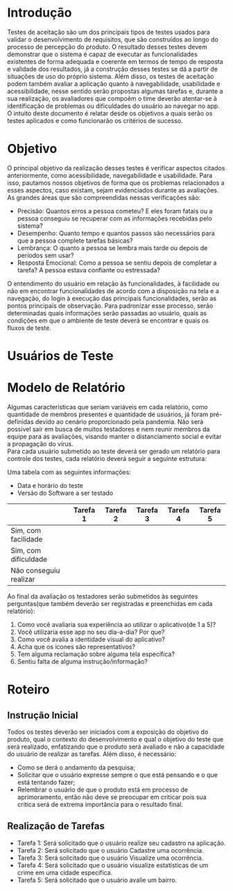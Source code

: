 # Introdução
Testes de aceitação são um dos principais tipos de testes usados para validar o desenvolvimento de requisitos, que são construídos ao longo do processo de percepção do produto. O resultado desses testes devem demonstrar que o sistema é capaz de executar as funcionalidades existentes de forma adequada e coerente em termos de tempo de resposta e validade dos resultados, já a construção desses testes se dá a partir de situações de uso do próprio sistema. Além disso, os testes de aceitação podem  também avaliar a aplicação quanto à navegabilidade, usabilidade e acessibilidade, nesse sentido serão propostas algumas tarefas e, durante a sua realização, os avaliadores que compoẽm o time deverão atentar-se à identificação de problemas ou dificuldades do usuário ao navegar no app. O intuito deste documento é relatar desde os objetivos a quais serão os testes aplicados e como funcionarão os critérios de sucesso.        

# Objetivo
O principal objetivo da realização desses testes é verificar aspectos citados anteriormente, como acessibilidade, navegabilidade e usabilidade. Para isso, pautamos nossos objetivos de forma que os problemas relacionados a esses aspectos, caso existam, sejam evidenciados durante as avaliações. As grandes áreas que são compreendidas nessas verificações são:          
* Precisão: Quantos erros a pessoa cometeu? E eles foram fatais ou a pessoa conseguiu se recuperar com as informações recebidas pelo sistema?              
* Desempenho: Quanto tempo e quantos passos são necessários para que a pessoa complete tarefas básicas?       
* Lembrança: O quanto a pessoa se lembra mais tarde ou depois de períodos sem usar?           
* Resposta Emocional: Como a pessoa se sentiu depois de completar a tarefa? A pessoa estava confiante ou estressada?        

O entendimento do usuário em relação às funcionalidades, à facilidade ou não em encontrar funcionalidades de acordo com a disposição na tela e a navegação, do login à execução das principais funcionalidades, serão as pontos principais de observação. Para padronizar esse processo, serão determinadas quais informações serão passadas ao usuário, quais as condições em que o ambiente de teste deverá se encontrar e quais os fluxos de teste.         

# Usuários de Teste


# Modelo de Relatório
Algumas características que seriam variáveis em cada relatório, como quantidade de membros presentes e quantidade de usuários, já foram pré-definidas devido ao cenário proporcionado pela pandemia. Não será possível sair em busca de muitos testadores e nem reunir membros da equipe para as avaliações, visando manter o distanciamento social e evitar a propagação do vírus.       
Para cada usuário submetido ao teste deverá ser gerado um relatório para controle dos testes, cada relatório deverá seguir a seguinte estrutura:         
            
Uma tabela com as seguintes informações:            
* Data e horário do teste       
* Versão do Software a ser testado          


|                        | Tarefa 1 | Tarefa 2 | Tarefa 3 | Tarefa 4 | Tarefa 5 |
|------------------------|----------|----------|----------|----------|----------|
| Sim, com facilidade    |          |          |          |          |          |
| Sim, com dificuldade   |          |          |          |          |          |
| Não conseguiu realizar |          |          |          |          |          |

Ao final da avaliação os testadores serão submetidos às seguintes perguntas(que também deverão ser registradas e preenchidas em cada relatório):      
1. Como você avaliaria sua experiência ao utilizar o aplicativo(de 1 a 5)?       
2. Você utilizaria esse app no seu dia-a-dia? Por que?         
3. Como você avalia a identidade visual do aplicativo?        
4. Acha que os ícones são representativos?        
5. Tem alguma reclamação sobre alguma tela específica?     
7. Sentiu falta de alguma instrução/informação?              

# Roteiro 
## Instrução Inicial
Todos os testes deverão ser iniciados com a exposição do objetivo do produto, qual o contexto do desenvolvimento e qual o objetivo do teste que será realizado, enfatizando que o produto será avaliado e não a capacidade do usuário de realizar as tarefas. Além disso, é necessário:        
* Como se derá o andamento da pesquisa;       
* Solicitar que o usuário expresse sempre o que está pensando e o que está tentando fazer;      
* Relembrar o usuário de que o produto está em processo de aprimoramento, então não deve se preocupar em criticar pois sua critica será de extrema importância para o resultado final.       

## Realização de Tarefas
* Tarefa 1: Será solicitado que o usuário realize seu cadastro na aplicação.      
* Tarefa 2: Será solicitado que o usuário Cadastre uma ocorrência.      
* Tarefa 3: Será solicitado que o usuário Visualize uma ocorrência.     
* Tarefa 4: Será solicitado que o usuário visualize estatísticas de um crime em uma cidade específica.     
* Tarefa 5: Será solicitado que o usuário avalie um bairro.     




